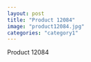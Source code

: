 ```yaml
---
layout: post
title: "Product 12084"
image: "product12084.jpg"
categories: "category1"
---
```

Product 12084
